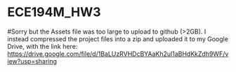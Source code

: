 # ECE194M_HW3

#Sorry but the Assets file was too large to upload to github (>2GB). I instead compressed the project files into a zip and uploaded it to my Google Drive, with the link here: https://drive.google.com/file/d/1BaLUzRVHDcBYAaKh2ul1aBHdKkZdh9WF/view?usp=sharing 
